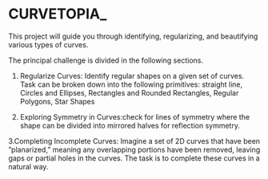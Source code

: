 # CURVETOPIA_
This project will guide you through identifying, regularizing, and beautifying various types of curves. 

The principal challenge is divided in the following sections.
1. Regularize Curves: Identify regular shapes on a given set of curves. Task can be broken down into the following primitives: straight line, Circles and Ellipses, Rectangles and Rounded Rectangles, Regular Polygons, Star Shapes

   
2. Exploring Symmetry in Curves:check for lines of symmetry where the shape can be divided into mirrored halves for reflection symmetry.

   
3.Completing Incomplete Curves: Imagine a set of 2D curves that have been ”planarized,” meaning any overlapping portions have been removed, leaving gaps or partial holes in the curves. The task is to
complete these curves in a natural way.
